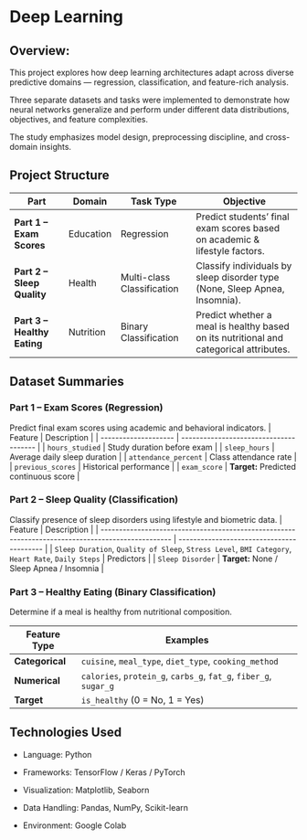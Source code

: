 # Deep Learning

## Overview: 
This project explores how deep learning architectures adapt across diverse predictive domains — regression, classification, and feature-rich analysis.

Three separate datasets and tasks were implemented to demonstrate how neural networks generalize and perform under different data distributions, objectives, and feature complexities.

The study emphasizes model design, preprocessing discipline, and cross-domain insights.

## Project Structure

| Part                        | Domain    | Task Type                  | Objective                                                                              |
| --------------------------- | --------- | -------------------------- | -------------------------------------------------------------------------------------- |
| **Part 1 – Exam Scores**    | Education | Regression                 | Predict students’ final exam scores based on academic & lifestyle factors.             |
| **Part 2 – Sleep Quality**  | Health    | Multi-class Classification | Classify individuals by sleep disorder type (None, Sleep Apnea, Insomnia).             |
| **Part 3 – Healthy Eating** | Nutrition | Binary Classification      | Predict whether a meal is healthy based on its nutritional and categorical attributes. |

## Dataset Summaries
### Part 1 – Exam Scores (Regression)

Predict final exam scores using academic and behavioral indicators.
| Feature              | Description                            |
| -------------------- | -------------------------------------- |
| `hours_studied`      | Study duration before exam             |
| `sleep_hours`        | Average daily sleep duration           |
| `attendance_percent` | Class attendance rate                  |
| `previous_scores`    | Historical performance                 |
| `exam_score`         | **Target:** Predicted continuous score |

### Part 2 – Sleep Quality (Classification)

Classify presence of sleep disorders using lifestyle and biometric data. 
| Feature                                                                                           | Description                               |
| ------------------------------------------------------------------------------------------------- | ----------------------------------------- |
| `Sleep Duration`, `Quality of Sleep`, `Stress Level`, `BMI Category`, `Heart Rate`, `Daily Steps` | Predictors                                |
| `Sleep Disorder`                                                                                  | **Target:** None / Sleep Apnea / Insomnia |

### Part 3 – Healthy Eating (Binary Classification)

Determine if a meal is healthy from nutritional composition.

| Feature Type    | Examples                                                          |
| --------------- | ----------------------------------------------------------------- |
| **Categorical** | `cuisine`, `meal_type`, `diet_type`, `cooking_method`             |
| **Numerical**   | `calories`, `protein_g`, `carbs_g`, `fat_g`, `fiber_g`, `sugar_g` |
| **Target**      | `is_healthy` (0 = No, 1 = Yes)                                    |

## Technologies Used

- Language: Python

- Frameworks: TensorFlow / Keras / PyTorch

- Visualization: Matplotlib, Seaborn

- Data Handling: Pandas, NumPy, Scikit-learn

- Environment: Google Colab

